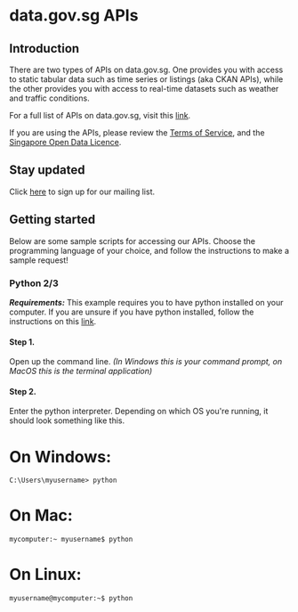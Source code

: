 # data.gov.sg APIs

## Introduction

There are two types of APIs on data.gov.sg. One provides you with access to static tabular data such as time series or listings (aka CKAN APIs), while the other provides you with access to real-time datasets such as weather and traffic conditions.

For a full list of APIs on data.gov.sg, visit this [link](https://data.gov.sg/search?res_format=API).

If you are using the APIs, please review the [Terms of Service](https://data.gov.sg/privacy-and-website-terms), and the [Singapore Open Data Licence](https://data.gov.sg/open-data-licence).

## Stay updated

Click [here](https://data.gov.sg/developer) to sign up for our mailing list.

## Getting started

Below are some sample scripts for accessing our APIs. Choose the programming language of your choice, and follow the instructions to make a sample request!

### Python 2/3

***Requirements:***
This example requires you to have python installed on your computer. If you are unsure if you have python installed, follow the instructions on this [link](https://wiki.python.org/moin/BeginnersGuide/Download).

#### Step 1.
Open up the command line. _(In Windows this is your command prompt, on MacOS this is the terminal application)_

#### Step 2.
Enter the python interpreter. Depending on which OS you're running, it should look something like this.

# On Windows:
```C:\Users\myusername> python```

# On Mac:
```mycomputer:~ myusername$ python```

# On Linux:
```myusername@mycomputer:~$ python```

